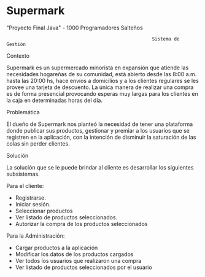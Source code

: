 # Supermark
"Proyecto Final Java" - 1000 Programadores Salteños

                                                         Sistema de Gestión
                                                         

Contexto

Supermark es un supermercado minorista en expansión que atiende las necesidades hogareñas de su comunidad, está abierto desde las 8:00 a.m. 
hasta las 20:00 hs, hace envíos a domicilios y a los clientes regulares se les provee una tarjeta de descuento. La única manera de realizar una
compra es de forma presencial provocando esperas muy largas para los clientes en la caja en determinadas horas del día. 

Problemática

El dueño de Supermark nos planteó la necesidad de tener una plataforma donde publicar sus productos, gestionar y premiar a los usuarios 
que se registren en la aplicación, con la intención de disminuir la saturación de las colas sin perder clientes. 

 
Solución

La solución que se le puede brindar al cliente es desarrollar los siguientes subsistemas.

Para el cliente: 
-	Registrarse.
-	Iniciar sesión.
-	Seleccionar productos
-	Ver  listado de productos seleccionados.
-	Autorizar la compra de los productos seleccionados

Para la Administración:
-	Cargar productos a la aplicación
-	Modificar los datos de los productos cargados
-	Ver todos los usuarios que realizaron una compra
-	Ver listado de productos seleccionados por el usuario
